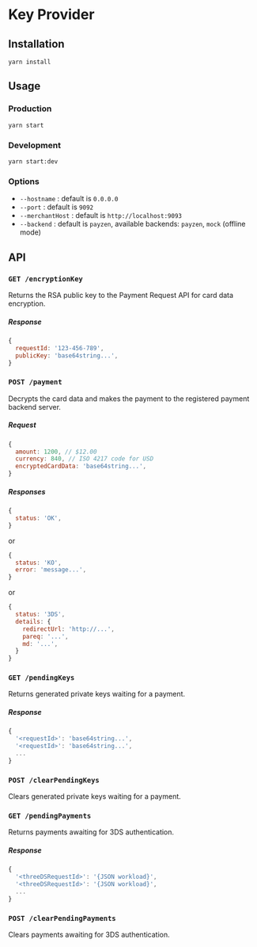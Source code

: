 # Key Provider

## Installation

`yarn install`

## Usage

### Production

`yarn start`

### Development

`yarn start:dev`

### Options

* `--hostname` : default is `0.0.0.0`
* `--port` : default is `9092`
* `--merchantHost` : default is `http://localhost:9093`
* `--backend` : default is `payzen`, available backends: `payzen`, `mock` (offline mode)

## API

### `GET /encryptionKey`

Returns the RSA public key to the Payment Request API for card data encryption.

##### Response

```javascript
{
  requestId: '123-456-789',
  publicKey: 'base64string...',
}
```

### `POST /payment`

Decrypts the card data and makes the payment to the registered payment backend server.

##### Request

```javascript
{
  amount: 1200, // $12.00
  currency: 840, // ISO 4217 code for USD
  encryptedCardData: 'base64string...',
}
```

##### Responses

```javascript
{
  status: 'OK',
}
```

or

```javascript
{
  status: 'KO',
  error: 'message...',
}
```

or

```javascript
{
  status: '3DS',
  details: {
    redirectUrl: 'http://...',
    pareq: '...',
    md: '...',
  }
}
```

### `GET /pendingKeys`

Returns generated private keys waiting for a payment.

##### Response

```javascript
{
  '<requestId>': 'base64string...',
  '<requestId>': 'base64string...',
  ...
}
```

### `POST /clearPendingKeys`

Clears generated private keys waiting for a payment.

### `GET /pendingPayments`

Returns payments awaiting for 3DS authentication.

##### Response

```javascript
{
  '<threeDSRequestId>': '{JSON workload}',
  '<threeDSRequestId>': '{JSON workload}',
  ...
}
```

### `POST /clearPendingPayments`

Clears payments awaiting for 3DS authentication.
